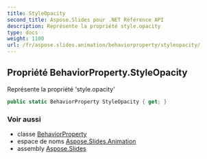 ```yaml
---
title: StyleOpacity
second_title: Aspose.Slides pour .NET Référence API
description: Représente la propriété style.opacity
type: docs
weight: 1100
url: /fr/aspose.slides.animation/behaviorproperty/styleopacity/
---
```


## Propriété BehaviorProperty.StyleOpacity

Représente la propriété 'style.opacity'

```csharp
public static BehaviorProperty StyleOpacity { get; }
```

### Voir aussi

* classe [BehaviorProperty](../../behaviorproperty)
* espace de noms [Aspose.Slides.Animation](../../behaviorproperty)
* assembly [Aspose.Slides](../../../)

<!-- NE PAS ÉDITER : généré par xmldocmd pour Aspose.Slides.dll -->
